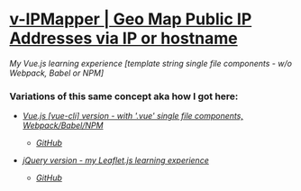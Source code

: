 # [v-IPMapper | Geo Map Public IP Addresses via IP or hostname](http://v-ipmapper.ostrike.com)

*My Vue.js learning experience [template string single file components - w/o Webpack, Babel or NPM]*

### Variations of this same concept aka how I got here:
 * *[Vue.js [vue-cli] version - with '.vue' single file components, Webpack/Babel/NPM](http://v-ipmapper.ostrike.com)*
   * *[GitHub](https://github.com/oze4/ipvue)*
   
 * *[jQuery version - my Leaflet.js learning experience](http://ipmapper.ostrike.com)*
   * *[GitHub](https://github.com/oze4/ipMapper)*
